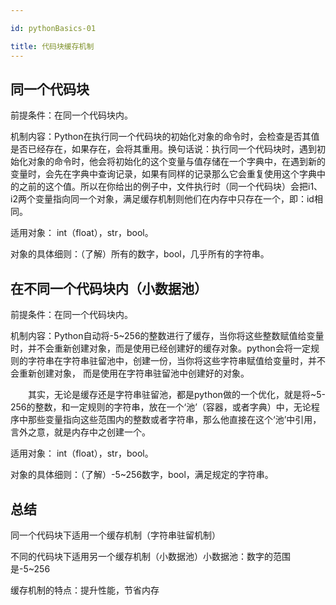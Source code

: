 ```yaml
---

id: pythonBasics-01

title: 代码块缓存机制
---
```


## 同一个代码块

前提条件：在同一个代码块内。

机制内容：Python在执行同一个代码块的初始化对象的命令时，会检查是否其值是否已经存在，如果存在，会将其重用。换句话说：执行同一个代码块时，遇到初始化对象的命令时，他会将初始化的这个变量与值存储在一个字典中，在遇到新的变量时，会先在字典中查询记录，如果有同样的记录那么它会重复使用这个字典中的之前的这个值。所以在你给出的例子中，文件执行时（同一个代码块）会把i1、i2两个变量指向同一个对象，满足缓存机制则他们在内存中只存在一个，即：id相同。

适用对象： int（float），str，bool。

对象的具体细则：（了解）所有的数字，bool，几乎所有的字符串。

## 在不同一个代码块内（小数据池）

前提条件：在同一个代码块内。

机制内容：Python自动将-5~256的整数进行了缓存，当你将这些整数赋值给变量时，并不会重新创建对象，而是使用已经创建好的缓存对象。python会将一定规则的字符串在字符串驻留池中，创建一份，当你将这些字符串赋值给变量时，并不会重新创建对象， 而是使用在字符串驻留池中创建好的对象。

　　其实，无论是缓存还是字符串驻留池，都是python做的一个优化，就是将~5-256的整数，和一定规则的字符串，放在一个‘池’（容器，或者字典）中，无论程序中那些变量指向这些范围内的整数或者字符串，那么他直接在这个‘池’中引用，言外之意，就是内存中之创建一个。

适用对象： int（float），str，bool。

对象的具体细则：（了解）-5~256数字，bool，满足规定的字符串。

## 总结

同一个代码块下适用一个缓存机制（字符串驻留机制）

不同的代码块下适用另一个缓存机制（小数据池）小数据池：数字的范围是-5~256

缓存机制的特点：提升性能，节省内存